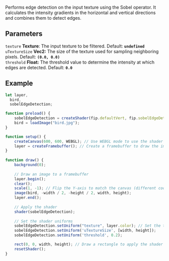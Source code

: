 Performs edge detection on the input texture using the Sobel operator. It calculates the intensity gradients in the horizontal and vertical directions and combines them to detect edges. 

## Parameters
`texture` **Texture**: The input texture to be filtered. Default: **`undefined`**
<br>
`uTextureSize` **Vec2:** The size of the texture used for sampling neighboring pixels. Default: **`(0.0, 0.0)`**
<br>
`threshold` **Float:** The threshold value to determine the intensity at which edges are detected. Default: **`0.0`**

## Example
```javascript hl_lines="29 30 31"
let layer,
  bird,
  sobelEdgeDetection;

function preload() {
    sobelEdgeDetection = createShader(fip.defaultVert, fip.sobelEdgeDetection); // Load the shader
    bird = loadImage("bird.jpg");
}

function setup() {
    createCanvas(600, 600, WEBGL); // Use WEBGL mode to use the shader
    layer = createFramebuffer(); // Create a framebuffer to draw the image onto
}
  
function draw() {
    background(0);
    
    // Draw an image to a framebuffer 
    layer.begin();
    clear();
    scale(1, -1); // Flip the Y-axis to match the canvas (different coordinate system in framebuffer)
    image(bird, -width / 2, -height / 2, width, height);
    layer.end();
    
    // Apply the shader
    shader(sobelEdgeDetection);
    
    // Set the shader uniforms
    sobelEdgeDetection.setUniform("texture", layer.color); // Set the texture to apply the shader to
    sobelEdgeDetection.setUniform('uTextureSize', [width, height]);
    sobelEdgeDetection.setUniform('threshold', 0.2);

    rect(0, 0, width, height); // Draw a rectangle to apply the shader to
    resetShader(); 
}
```